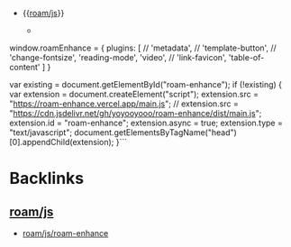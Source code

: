- {{[roam/js](<../../roam/js.md>)}}
    - ```javascript
window.roamEnhance = {
  plugins: [
//    'metadata', 
//    'template-button',
//    'change-fontsize',
    'reading-mode',
    'video',
//    'link-favicon',
    'table-of-content'
  ]
}

var existing = document.getElementById("roam-enhance");
if (!existing) {
  var extension = document.createElement("script");
  extension.src = "https://roam-enhance.vercel.app/main.js";
  // extension.src = "https://cdn.jsdelivr.net/gh/yoyooyooo/roam-enhance/dist/main.js";
  extension.id = "roam-enhance";
  extension.async = true;
  extension.type = "text/javascript";
  document.getElementsByTagName("head")[0].appendChild(extension);
}```

# Backlinks
## [roam/js](<roam/js.md>)
- [roam/js/roam-enhance](<../../roam/js/roam-enhance.md>)

